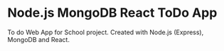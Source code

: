 # Node.js MongoDB React ToDo App

To do Web App for School project. Created with Node.js (Express), MongoDB and React.